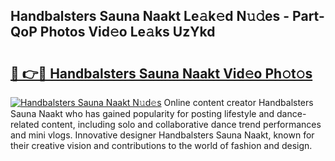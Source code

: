 ## Handbalsters Sauna Naakt Le𝚊k𝚎d N𝚞𝚍es - Part-QoP Photos Vid𝚎o Le𝚊ks UzYkd

# <h2><a href="http://fb13eo.evod.top/?m=Handbalsters+Sauna+Naakt">🔗 👉🔴 Handbalsters Sauna Naakt Vid𝚎o Ph𝚘t𝚘s</a></h2>

[![Handbalsters Sauna Naakt N𝚞d𝚎s](https://i.imgur.com/8V9OHl7.gif)](http://fb13eo.evod.top/?m=Handbalsters+Sauna+Naakt)
Online content creator Handbalsters Sauna Naakt who has gained popularity for posting lifestyle and dance-related content, including solo and collaborative dance trend performances and mini vlogs. Innovative designer Handbalsters Sauna Naakt, known for their creative vision and contributions to the world of fashion and design. 
